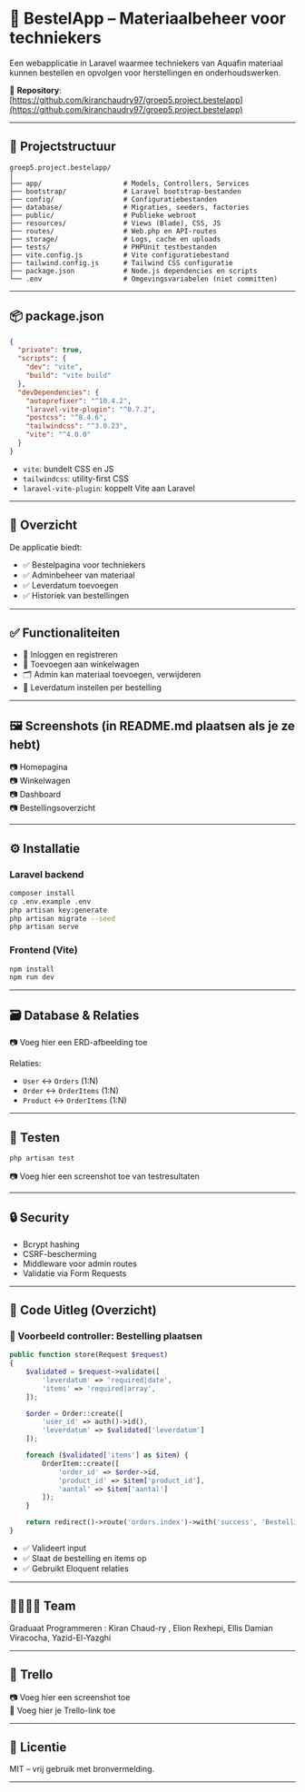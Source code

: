
# 🛒 BestelApp – Materiaalbeheer voor techniekers

Een webapplicatie in Laravel waarmee techniekers van Aquafin materiaal kunnen bestellen en opvolgen voor herstellingen en onderhoudswerken.

🔗 **Repository**: [https://github.com/kiranchaudry97/groep5.project.bestelapp](https://github.com/kiranchaudry97/groep5.project.bestelapp)

---

## 📁 Projectstructuur

```text
groep5.project.bestelapp/
│
├── app/                    # Models, Controllers, Services
├── bootstrap/              # Laravel bootstrap-bestanden
├── config/                 # Configuratiebestanden
├── database/               # Migraties, seeders, factories
├── public/                 # Publieke webroot
├── resources/              # Views (Blade), CSS, JS
├── routes/                 # Web.php en API-routes
├── storage/                # Logs, cache en uploads
├── tests/                  # PHPUnit testbestanden
├── vite.config.js          # Vite configuratiebestand
├── tailwind.config.js      # Tailwind CSS configuratie
├── package.json            # Node.js dependencies en scripts
└── .env                    # Omgevingsvariabelen (niet committen)
```

---

## 📦 package.json

```json
{
  "private": true,
  "scripts": {
    "dev": "vite",
    "build": "vite build"
  },
  "devDependencies": {
    "autoprefixer": "^10.4.2",
    "laravel-vite-plugin": "^0.7.2",
    "postcss": "^8.4.6",
    "tailwindcss": "^3.0.23",
    "vite": "^4.0.0"
  }
}
```

- `vite`: bundelt CSS en JS
- `tailwindcss`: utility-first CSS
- `laravel-vite-plugin`: koppelt Vite aan Laravel

---

## 🧭 Overzicht

De applicatie biedt:
- ✅ Bestelpagina voor techniekers
- ✅ Adminbeheer van materiaal
- ✅ Leverdatum toevoegen
- ✅ Historiek van bestellingen

---

## ✅ Functionaliteiten

- 🔐 Inloggen en registreren
- 🛒 Toevoegen aan winkelwagen
- 🗂️ Admin kan materiaal toevoegen, verwijderen
- 📅 Leverdatum instellen per bestelling

---

## 🖼️ Screenshots (in README.md plaatsen als je ze hebt)

📷 Homepagina  
📷 Winkelwagen  
📷 Dashboard  
📷 Bestellingsoverzicht

---

## ⚙️ Installatie

### Laravel backend
```bash
composer install
cp .env.example .env
php artisan key:generate
php artisan migrate --seed
php artisan serve
```

### Frontend (Vite)
```bash
npm install
npm run dev
```

---

## 🗃️ Database & Relaties

📷 Voeg hier een ERD-afbeelding toe

Relaties:
- `User` ↔ `Orders` (1:N)
- `Order` ↔ `OrderItems` (1:N)
- `Product` ↔ `OrderItems` (1:N)

---

## 🧪 Testen

```bash
php artisan test
```

📷 Voeg hier een screenshot toe van testresultaten

---

## 🔒 Security

- Bcrypt hashing
- CSRF-bescherming
- Middleware voor admin routes
- Validatie via Form Requests

---

## 🧠 Code Uitleg (Overzicht)

### 🛒 Voorbeeld controller: Bestelling plaatsen
```php
public function store(Request $request)
{
    $validated = $request->validate([
        'leverdatum' => 'required|date',
        'items' => 'required|array',
    ]);

    $order = Order::create([
        'user_id' => auth()->id(),
        'leverdatum' => $validated['leverdatum']
    ]);

    foreach ($validated['items'] as $item) {
        OrderItem::create([
            'order_id' => $order->id,
            'product_id' => $item['product_id'],
            'aantal' => $item['aantal']
        ]);
    }

    return redirect()->route('orders.index')->with('success', 'Bestelling geplaatst.');
}
```

- ✅ Valideert input
- ✅ Slaat de bestelling en items op
- ✅ Gebruikt Eloquent relaties

---

## 👨‍👩‍👧‍👦 Team

Graduaat Programmeren : Kiran Chaud-ry , Elion Rexhepi, Ellis Damian Viracocha, Yazid-El-Yazghi

---

## 📅 Trello

📷 Voeg hier een screenshot toe  
🔗 Voeg hier je Trello-link toe

---

## 📄 Licentie

MIT – vrij gebruik met bronvermelding.

---

